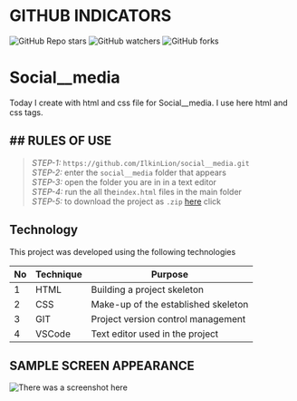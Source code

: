 # GITHUB INDICATORS

![GitHub Repo stars](https://img.shields.io/github/stars/IlkinLion/social__media?style=for-the-badge)
![GitHub watchers](https://img.shields.io/github/watchers/IlkinLion/social__media?style=for-the-badge)
![GitHub forks](https://img.shields.io/github/forks/IlkinLion/social__media?style=for-the-badge)

  # Social__media

Today I create with html and css file for Social__media. I use here html and css tags. 
## ## RULES OF USE

> *STEP-1:* `https://github.com/IlkinLion/social__media.git` <br/>
> *STEP-2:*  enter the `social__media` folder that appears <br/>
> *STEP-3:*  open the folder you are in in a text editor <br/>
> *STEP-4:*  run the  all the`index.html` files in the main folder <br/>
> *STEP-5:*  to download the project as `.zip`  [here](https://github.com/cavidsuleyman/Ballon-Game/archive/refs/heads/master.zip) click <br/>


## Technology

This project was developed using the following technologies

| No | Technique | Purpose |
| - | ---------- | --------------------- |
| 1 | HTML | Building a project skeleton |
| 2 | CSS |  Make-up of the established skeleton |
| 3 | GIT |  Project version control management |
| 4 | VSCode | Text editor used in the project |


## SAMPLE SCREEN APPEARANCE

![There was a screenshot here](./screen_1.1.1.PNG)

 
